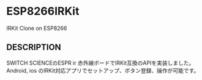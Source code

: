 ESP8266IRKit
=====
IRKit Clone on ESP8266
## DESCRIPTION
SWITCH SCIENCEのESPR ir 赤外線ボードでIRKit互換のAPIを実装しました。
Android, ios のIRKit対応アプリでセットアップ、ボタン登録、操作が可能です。
